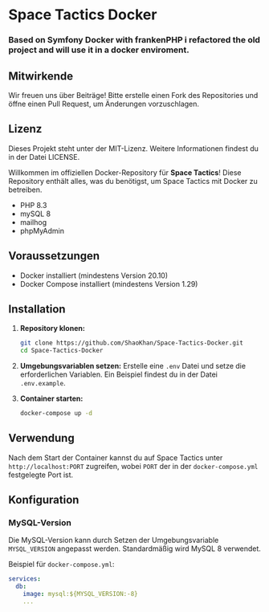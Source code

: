 # Space Tactics Docker
### Based on Symfony Docker with frankenPHP i refactored the old project and will use it in a docker enviroment.

## Mitwirkende
Wir freuen uns über Beiträge! Bitte erstelle einen Fork des Repositories und öffne einen Pull Request, um Änderungen vorzuschlagen.

## Lizenz
Dieses Projekt steht unter der MIT-Lizenz. Weitere Informationen findest du in der Datei LICENSE.

Willkommen im offiziellen Docker-Repository für **Space Tactics**! Diese Repository enthält alles, was du benötigst, um Space Tactics mit Docker zu betreiben.
- PHP 8.3
- mySQL 8
- mailhog
- phpMyAdmin

## Voraussetzungen

- Docker installiert (mindestens Version 20.10)
- Docker Compose installiert (mindestens Version 1.29)

## Installation

1. **Repository klonen:**
    ```sh
    git clone https://github.com/ShaoKhan/Space-Tactics-Docker.git
    cd Space-Tactics-Docker
    ```

2. **Umgebungsvariablen setzen:**
   Erstelle eine `.env` Datei und setze die erforderlichen Variablen. Ein Beispiel findest du in der Datei `.env.example`.

3. **Container starten:**
    ```sh
    docker-compose up -d
    ```

## Verwendung

Nach dem Start der Container kannst du auf Space Tactics unter `http://localhost:PORT` zugreifen, wobei `PORT` der in der `docker-compose.yml` festgelegte Port ist.

## Konfiguration

### MySQL-Version

Die MySQL-Version kann durch Setzen der Umgebungsvariable `MYSQL_VERSION` angepasst werden. Standardmäßig wird MySQL 8 verwendet.

Beispiel für `docker-compose.yml`:
```yaml
services:
  db:
    image: mysql:${MYSQL_VERSION:-8}
    ...
